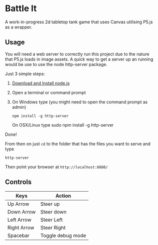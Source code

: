 # Battle It

A work-in-progress 2d tabletop tank game that uses Canvas utilising P5.js as a wrapper.


## Usage

You will need a web server to correctly run this project due to the nature that P5.js loads in image assets. A quick way to get a server up an running would be use to use the node http-server package.

Just 3 simple steps:

1.  [Download and Install node.js](http://nodejs.org/download)
2.  Open a terminal or command prompt
3.  On Windows type (you might need to open the command prompt as admin)

        npm install -g http-server

    On OSX/Linux type
        sudo npm install -g http-server

Done!

From then on just `cd` to the folder that has the files you want to serve and type

    http-server

Then point your browser at `http://localhost:8080/`

## Controls
Keys |  Action
--- | ---
Up Arrow | Steer up
Down Arrow | Steer down
Left Arrow | Steer Left
Right Arrow | Steer Right
Spacebar | Toggle debug mode  
